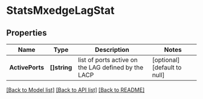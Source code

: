 # StatsMxedgeLagStat

## Properties
Name | Type | Description | Notes
------------ | ------------- | ------------- | -------------
**ActivePorts** | **[]string** | list of ports active on the LAG defined by the LACP | [optional] [default to null]

[[Back to Model list]](../README.md#documentation-for-models) [[Back to API list]](../README.md#documentation-for-api-endpoints) [[Back to README]](../README.md)


